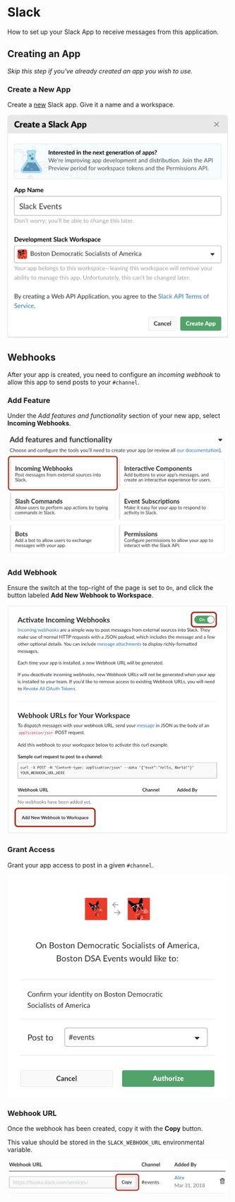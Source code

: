 # Slack

How to set up your Slack App to receive messages from this application.

## Creating an App

*Skip this step if you've already created an app you wish to use.*

### Create a New App

Create a [new](https://api.slack.com/apps?new_app=1) Slack app. Give it a name and a workspace.

<img src="./images/create-app.png" width="500px"/>

## Webhooks

After your app is created, you need to configure an *incoming webhook* to allow this app to send posts to your `#channel`.

### Add Feature

Under the *Add features and functionality* section of your new app, select **Incoming Webhooks**.

<img src="./images/add-feature.png" width="500px"/>

### Add Webhook

Ensure the switch at the top-right of the page is set to `On`, and click the button labeled **Add New Webhook to Workspace**.

<img src="./images/add-webhook.png" width="500px"/>

### Grant Access

Grant your app access to post in a given `#channel`.

<img src="./images/grant-access.png" width="500px"/>

### Webhook URL

Once the webhook has been created, copy it with the **Copy** button.

This value should be stored in the `SLACK_WEBHOOK_URL` environmental variable.

<img src="./images/copy-webhook-url.png" width="500px"/>

